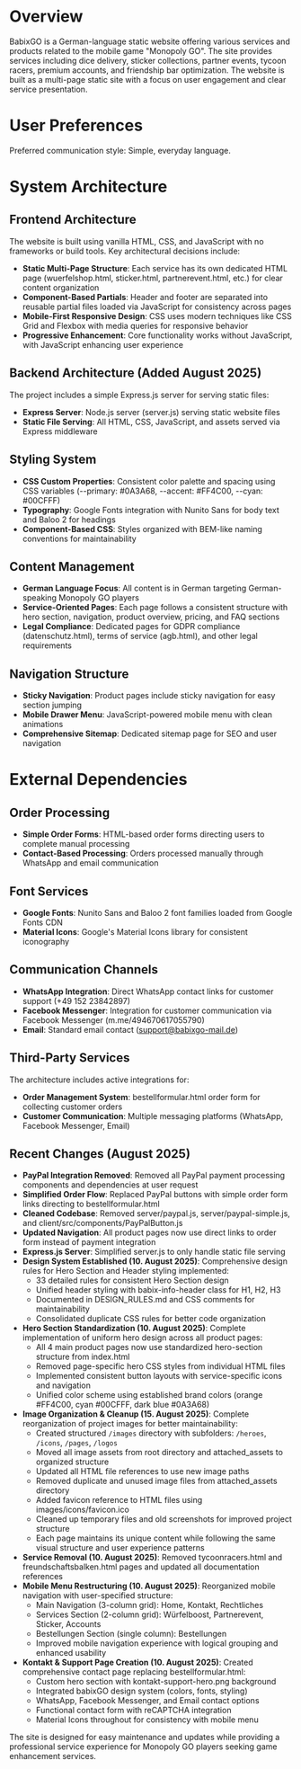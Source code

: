 # Overview

BabixGO is a German-language static website offering various services and products related to the mobile game "Monopoly GO". The site provides services including dice delivery, sticker collections, partner events, tycoon racers, premium accounts, and friendship bar optimization. The website is built as a multi-page static site with a focus on user engagement and clear service presentation.

# User Preferences

Preferred communication style: Simple, everyday language.

# System Architecture

## Frontend Architecture
The website is built using vanilla HTML, CSS, and JavaScript with no frameworks or build tools. Key architectural decisions include:

- **Static Multi-Page Structure**: Each service has its own dedicated HTML page (wuerfelshop.html, sticker.html, partnerevent.html, etc.) for clear content organization
- **Component-Based Partials**: Header and footer are separated into reusable partial files loaded via JavaScript for consistency across pages
- **Mobile-First Responsive Design**: CSS uses modern techniques like CSS Grid and Flexbox with media queries for responsive behavior
- **Progressive Enhancement**: Core functionality works without JavaScript, with JavaScript enhancing user experience

## Backend Architecture (Added August 2025)
The project includes a simple Express.js server for serving static files:

- **Express Server**: Node.js server (server.js) serving static website files
- **Static File Serving**: All HTML, CSS, JavaScript, and assets served via Express middleware

## Styling System
- **CSS Custom Properties**: Consistent color palette and spacing using CSS variables (--primary: #0A3A68, --accent: #FF4C00, --cyan: #00CFFF)
- **Typography**: Google Fonts integration with Nunito Sans for body text and Baloo 2 for headings
- **Component-Based CSS**: Styles organized with BEM-like naming conventions for maintainability

## Content Management
- **German Language Focus**: All content is in German targeting German-speaking Monopoly GO players
- **Service-Oriented Pages**: Each page follows a consistent structure with hero section, navigation, product overview, pricing, and FAQ sections
- **Legal Compliance**: Dedicated pages for GDPR compliance (datenschutz.html), terms of service (agb.html), and other legal requirements

## Navigation Structure
- **Sticky Navigation**: Product pages include sticky navigation for easy section jumping
- **Mobile Drawer Menu**: JavaScript-powered mobile menu with clean animations
- **Comprehensive Sitemap**: Dedicated sitemap page for SEO and user navigation

# External Dependencies

## Order Processing
- **Simple Order Forms**: HTML-based order forms directing users to complete manual processing
- **Contact-Based Processing**: Orders processed manually through WhatsApp and email communication

## Font Services
- **Google Fonts**: Nunito Sans and Baloo 2 font families loaded from Google Fonts CDN
- **Material Icons**: Google's Material Icons library for consistent iconography

## Communication Channels
- **WhatsApp Integration**: Direct WhatsApp contact links for customer support (+49 152 23842897)
- **Facebook Messenger**: Integration for customer communication via Facebook Messenger (m.me/494670617055790)
- **Email**: Standard email contact (support@babixgo-mail.de)

## Third-Party Services
The architecture includes active integrations for:
- **Order Management System**: bestellformular.html order form for collecting customer orders
- **Customer Communication**: Multiple messaging platforms (WhatsApp, Facebook Messenger, Email)

## Recent Changes (August 2025)
- **PayPal Integration Removed**: Removed all PayPal payment processing components and dependencies at user request
- **Simplified Order Flow**: Replaced PayPal buttons with simple order form links directing to bestellformular.html
- **Cleaned Codebase**: Removed server/paypal.js, server/paypal-simple.js, and client/src/components/PayPalButton.js
- **Updated Navigation**: All product pages now use direct links to order form instead of payment integration
- **Express.js Server**: Simplified server.js to only handle static file serving
- **Design System Established (10. August 2025)**: Comprehensive design rules for Hero Section and Header styling implemented:
  - 33 detailed rules for consistent Hero Section design
  - Unified header styling with babix-info-header class for H1, H2, H3
  - Documented in DESIGN_RULES.md and CSS comments for maintainability
  - Consolidated duplicate CSS rules for better code organization
- **Hero Section Standardization (10. August 2025)**: Complete implementation of uniform hero design across all product pages:
  - All 4 main product pages now use standardized hero-section structure from index.html
  - Removed page-specific hero CSS styles from individual HTML files
  - Implemented consistent button layouts with service-specific icons and navigation
  - Unified color scheme using established brand colors (orange #FF4C00, cyan #00CFFF, dark blue #0A3A68)
- **Image Organization & Cleanup (15. August 2025)**: Complete reorganization of project images for better maintainability:
  - Created structured `/images` directory with subfolders: `/heroes`, `/icons`, `/pages`, `/logos`
  - Moved all image assets from root directory and attached_assets to organized structure
  - Updated all HTML file references to use new image paths
  - Removed duplicate and unused image files from attached_assets directory
  - Added favicon reference to HTML files using images/icons/favicon.ico
  - Cleaned up temporary files and old screenshots for improved project structure
  - Each page maintains its unique content while following the same visual structure and user experience patterns
- **Service Removal (10. August 2025)**: Removed tycoonracers.html and freundschaftsbalken.html pages and updated all documentation references
- **Mobile Menu Restructuring (10. August 2025)**: Reorganized mobile navigation with user-specified structure:
  - Main Navigation (3-column grid): Home, Kontakt, Rechtliches
  - Services Section (2-column grid): Würfelboost, Partnerevent, Sticker, Accounts  
  - Bestellungen Section (single column): Bestellungen
  - Improved mobile navigation experience with logical grouping and enhanced usability
- **Kontakt & Support Page Creation (10. August 2025)**: Created comprehensive contact page replacing bestellformular.html:
  - Custom hero section with kontakt-support-hero.png background
  - Integrated babixGO design system (colors, fonts, styling)
  - WhatsApp, Facebook Messenger, and Email contact options
  - Functional contact form with reCAPTCHA integration
  - Material Icons throughout for consistency with mobile menu

The site is designed for easy maintenance and updates while providing a professional service experience for Monopoly GO players seeking game enhancement services.